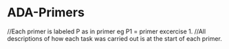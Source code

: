 # ADA-Primers

//Each primer is labeled P as in primer eg P1 = primer excercise 1.
//All descriptions of how each task was carried out is at the start of each primer.
